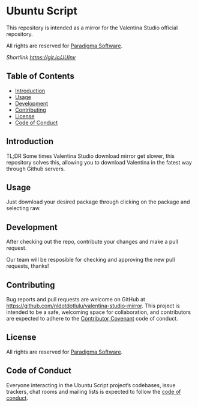 # Ubuntu Script

This repository is intended as a mirror for the Valentina Studio official repository.

All rights are reserved for [Paradigma Software](https://www.valentina-db.com).

*Shortlink https://git.io/JUInv*

## Table of Contents
 - [Introduction](#introduction)
 - [Usage](#usage)
 - [Development](#development)
 - [Contributing](#contributing)
 - [License](#license)
 - [Code of Conduct](#code-of-conduct)

## Introduction

TL;DR Some times Valentina Studio download mirror get slower, this repository solves this, allowing you to download Valentina in the fatest way through Github servers.

## Usage

Just download your desired package through clicking on the package and selecting raw.

## Development

After checking out the repo, contribute your changes and make a pull request.

Our team will be resposible for checking and approving the new pull requests, thanks!

## Contributing

Bug reports and pull requests are welcome on GitHub at https://github.com/nldotdotlulu/valentina-studio-mirror. This project is intended to be a safe, welcoming space for collaboration, and contributors are expected to adhere to the [Contributor Covenant](http://contributor-covenant.org) code of conduct.

## License

All rights are reserved for [Paradigma Software](https://www.valentina-db.com).

## Code of Conduct

Everyone interacting in the Ubuntu Script project’s codebases, issue trackers, chat rooms and mailing lists is expected to follow the [code of conduct](https://github.com/nldotdotlulu/valentina-studio-mirror/blob/master/CODE_OF_CONDUCT.md).


